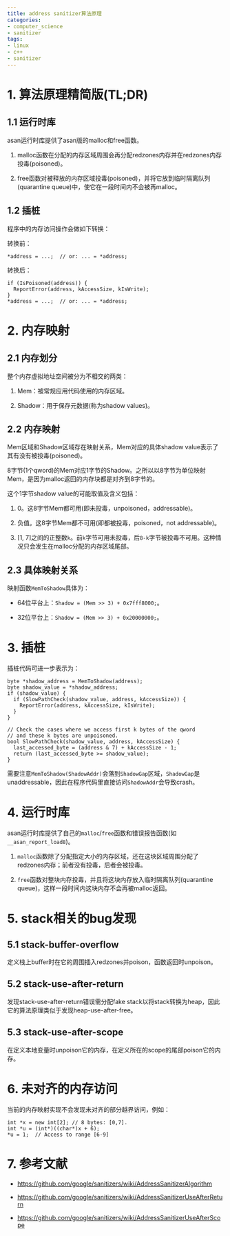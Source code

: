 ```yaml
---
title: address sanitizer算法原理
categories:
- computer_science
- sanitizer
tags:
- linux
- c++
- sanitizer
---
```


# 1. 算法原理精简版(TL;DR)

## 1.1 运行时库

asan运行时库提供了asan版的malloc和free函数。

1. malloc函数在分配的内存区域周围会再分配redzones内存并在redzones内存投毒(poisoned)。

2. free函数对被释放的内存区域投毒(poisoned)，并将它放到临时隔离队列(quarantine queue)中，使它在一段时间内不会被再malloc。

## 1.2 插桩

程序中的内存访问操作会做如下转换：

转换前：

```
*address = ...;  // or: ... = *address;
```

转换后：

```
if (IsPoisoned(address)) {
  ReportError(address, kAccessSize, kIsWrite);
}
*address = ...;  // or: ... = *address;
```

# 2. 内存映射

## 2.1 内存划分

整个内存虚拟地址空间被分为不相交的两类：

1. Mem：被常规应用代码使用的内存区域。

2. Shadow：用于保存元数据(称为shadow values)。

## 2.2 内存映射

Mem区域和Shadow区域存在映射关系，Mem对应的具体shadow value表示了其有没有被投毒(poisoned)。

8字节(1个qword)的Mem对应1字节的Shadow。之所以以8字节为单位映射Mem，是因为malloc返回的内存块都是对齐到8字节的。

这个1字节shadow value的可能取值及含义包括：

1. 0。这8字节Mem都可用(即未投毒，unpoisoned，addressable)。

2. 负值。这8字节Mem都不可用(即都被投毒，poisoned，not addressable)。

3. [1, 7]之间的正整数`k`。前`k`字节可用未投毒，后`8-k`字节被投毒不可用。这种情况只会发生在malloc分配的内存区域尾部。

## 2.3 具体映射关系

映射函数`MemToShadow`具体为：

- 64位平台上：`Shadow = (Mem >> 3) + 0x7fff8000;`。

- 32位平台上：`Shadow = (Mem >> 3) + 0x20000000;`。

# 3. 插桩

插桩代码可进一步表示为：

```
byte *shadow_address = MemToShadow(address);
byte shadow_value = *shadow_address;
if (shadow_value) {
  if (SlowPathCheck(shadow_value, address, kAccessSize)) {
    ReportError(address, kAccessSize, kIsWrite);
  }
}

// Check the cases where we access first k bytes of the qword
// and these k bytes are unpoisoned.
bool SlowPathCheck(shadow_value, address, kAccessSize) {
  last_accessed_byte = (address & 7) + kAccessSize - 1;
  return (last_accessed_byte >= shadow_value);
}
```

需要注意`MemToShadow(ShadowAddr)`会落到`ShadowGap`区域，`ShadowGap`是unaddressable，因此在程序代码里直接访问`ShadowAddr`会导致crash。

# 4. 运行时库

asan运行时库提供了自己的`malloc`/`free`函数和错误报告函数(如`__asan_report_load8`)。

1. `malloc`函数除了分配指定大小的内存区域，还在这块区域周围分配了redzones内存；前者没有投毒，后者会被投毒。

2. `free`函数对整块内存投毒，并且将这块内存放入临时隔离队列(quarantine queue)，这样一段时间内这块内存不会再被malloc返回。

# 5. stack相关的bug发现

## 5.1 stack-buffer-overflow

定义栈上buffer时在它的周围插入redzones并poison，函数返回时unpoison。

## 5.2 stack-use-after-return

发现stack-use-after-return错误需分配fake stack以将stack转换为heap，因此它的算法原理类似于发现heap-use-after-free。

## 5.3 stack-use-after-scope

在定义本地变量时unpoison它的内存，在定义所在的scope的尾部poison它的内存。

# 6. 未对齐的内存访问

当前的内存映射实现不会发现未对齐的部分越界访问，例如：

```
int *x = new int[2]; // 8 bytes: [0,7].
int *u = (int*)((char*)x + 6);
*u = 1;  // Access to range [6-9]
```

# 7. 参考文献

- https://github.com/google/sanitizers/wiki/AddressSanitizerAlgorithm

- https://github.com/google/sanitizers/wiki/AddressSanitizerUseAfterReturn

- https://github.com/google/sanitizers/wiki/AddressSanitizerUseAfterScope